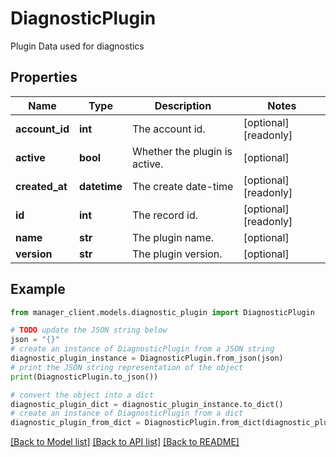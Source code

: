 # DiagnosticPlugin

Plugin Data used for diagnostics

## Properties

Name | Type | Description | Notes
------------ | ------------- | ------------- | -------------
**account_id** | **int** | The account id. | [optional] [readonly] 
**active** | **bool** | Whether the plugin is active. | [optional] 
**created_at** | **datetime** | The create date-time | [optional] [readonly] 
**id** | **int** | The record id. | [optional] [readonly] 
**name** | **str** | The plugin name. | [optional] 
**version** | **str** | The plugin version. | [optional] 

## Example

```python
from manager_client.models.diagnostic_plugin import DiagnosticPlugin

# TODO update the JSON string below
json = "{}"
# create an instance of DiagnosticPlugin from a JSON string
diagnostic_plugin_instance = DiagnosticPlugin.from_json(json)
# print the JSON string representation of the object
print(DiagnosticPlugin.to_json())

# convert the object into a dict
diagnostic_plugin_dict = diagnostic_plugin_instance.to_dict()
# create an instance of DiagnosticPlugin from a dict
diagnostic_plugin_from_dict = DiagnosticPlugin.from_dict(diagnostic_plugin_dict)
```
[[Back to Model list]](../README.md#documentation-for-models) [[Back to API list]](../README.md#documentation-for-api-endpoints) [[Back to README]](../README.md)


